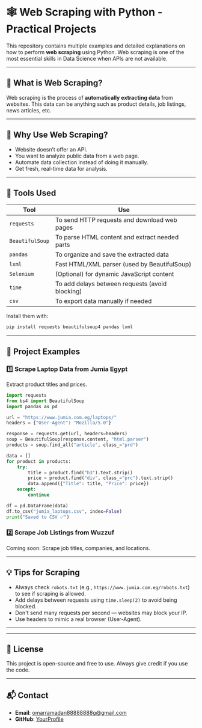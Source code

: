 # 🕸️ Web Scraping with Python - Practical Projects

This repository contains multiple examples and detailed explanations on how to perform **web scraping** using Python. Web scraping is one of the most essential skills in Data Science when APIs are not available.

---

## 🧠 What is Web Scraping?

Web scraping is the process of **automatically extracting data** from websites. This data can be anything such as product details, job listings, news articles, etc.

---

## 📍 Why Use Web Scraping?

- Website doesn’t offer an API.
- You want to analyze public data from a web page.
- Automate data collection instead of doing it manually.
- Get fresh, real-time data for analysis.

---

## 🧰 Tools Used

| Tool | Use |
|------|-----|
| `requests` | To send HTTP requests and download web pages |
| `BeautifulSoup` | To parse HTML content and extract needed parts |
| `pandas` | To organize and save the extracted data |
| `lxml` | Fast HTML/XML parser (used by BeautifulSoup) |
| `Selenium` | (Optional) for dynamic JavaScript content |
| `time` | To add delays between requests (avoid blocking) |
| `csv` | To export data manually if needed |

Install them with:

```bash
pip install requests beautifulsoup4 pandas lxml
```

---

## 📁 Project Examples

### 1️⃣ Scrape Laptop Data from Jumia Egypt

Extract product titles and prices.

```python
import requests
from bs4 import BeautifulSoup
import pandas as pd

url = "https://www.jumia.com.eg/laptops/"
headers = {"User-Agent": "Mozilla/5.0"}

response = requests.get(url, headers=headers)
soup = BeautifulSoup(response.content, "html.parser")
products = soup.find_all("article", class_="prd")

data = []
for product in products:
    try:
        title = product.find("h3").text.strip()
        price = product.find("div", class_="prc").text.strip()
        data.append({"Title": title, "Price": price})
    except:
        continue

df = pd.DataFrame(data)
df.to_csv("jumia_laptops.csv", index=False)
print("Saved to CSV ✅")
```

### 2️⃣ Scrape Job Listings from Wuzzuf

Coming soon: Scrape job titles, companies, and locations.

---

## 💡 Tips for Scraping

- Always check `robots.txt` (e.g., `https://www.jumia.com.eg/robots.txt`) to see if scraping is allowed.
- Add delays between requests using `time.sleep(2)` to avoid being blocked.
- Don't send many requests per second — websites may block your IP.
- Use headers to mimic a real browser (User-Agent).

---



---

## 📜 License

This project is open-source and free to use. Always give credit if you use the code.

---

## 📬 Contact

- **Email**: omarramadan88888888g@gmail.com
- **GitHub**: [YourProfile](https://github.com/omarrama555)
